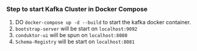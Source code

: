 ### Step to start Kafka Cluster in Docker Compose
1. DO `docker-compose up -d --build` to start the kafka docker container.
2. `bootstrap-server` will be start on `localhost:9092`
3. `conduktor-ui` will be spun on `localhost:8080`
4. `Schema-Registry` will be start on `localhost:8081`